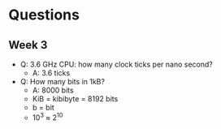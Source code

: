# Questions

## Week 3

- Q: 3.6 GHz CPU: how many clock ticks per nano second?
  - A: 3.6 ticks
- Q: How many bits in 1kB?
  - A: 8000 bits
  - KiB = kibibyte = 8192 bits
  - b = bit
  - 10<sup>3</sup> ≈ 2<sup>10</sup>
